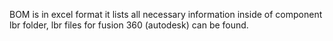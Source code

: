 BOM is in excel format it lists all necessary information
inside of component lbr folder, lbr files for fusion 360 (autodesk) can be found.
